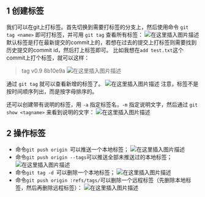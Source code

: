 ﻿## 1 创建标签
我们可以在git上打标签。首先切换到需要打标签的分支上，然后使用命令 `git tag <name>` 即可打标签，并可用 `git tag` 查看所有标签：
![在这里插入图片描述](https://img-blog.csdnimg.cn/20191224205215410.png)
默认标签是打在最新提交的commit上的，若想在过去的提交上打标签则需要找到历史提交的commit id，然后打上标签即可。
比如我想在`add test.txt`这个commit上打个标签，就可以这样：
>tag v0.9 8b10e9a
![在这里插入图片描述](https://img-blog.csdnimg.cn/20191224205436527.png?x-oss-process=image/watermark,type_ZmFuZ3poZW5naGVpdGk,shadow_10,text_aHR0cHM6Ly9ibG9nLmNzZG4ubmV0L2thcnJ5X3p6ag==,size_16,color_FFFFFF,t_70)

通过 `git tag` 就可以查看新增的标签了。
![在这里插入图片描述](https://img-blog.csdnimg.cn/20191224205547903.png)
注意，标签不是按时间顺序列出，而是按字母排序的。

还可以创建带有说明的标签，用 `-a` 指定标签名，`-m` 指定说明文字，然后通过 `git show <tagname>` 来看到说明的文字：
![在这里插入图片描述](https://img-blog.csdnimg.cn/20191224205750599.png)

## 2 操作标签
- 命令`git push origin `可以推送一个本地标签；
![在这里插入图片描述](https://img-blog.csdnimg.cn/20191224210330295.png)
- 命令`git push origin --tags`可以推送全部未推送过的本地标签；
![在这里插入图片描述](https://img-blog.csdnimg.cn/20191224210353649.png)
- 命令`git tag -d `可以删除一个本地标签；
![在这里插入图片描述](https://img-blog.csdnimg.cn/20191224210259910.png)
- 命令`git push origin :refs/tags/`可以删除一个远程标签（先删除本地标签，然后再删除远程标签）：
![在这里插入图片描述](https://img-blog.csdnimg.cn/20191224210518869.png) 

